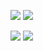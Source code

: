 
<!-- <img src = "https://github-readme-stats-6gxm-54otvuotd-archfx.vercel.app/api?username=Archfx&count_private=true&show_icons=true&theme=transparent&hide=contribs&hide_border=true&title_color=855AA&text_color=868585&icon_color=23B614" width ="480" /> <img src = "https://github-readme-stats-6gxm-54otvuotd-archfx.vercel.app/api/top-langs/?username=Archfx&layout=compact&theme=transparent&hide_border=true&count_private=true&langs_count=6&hide=tex&title_color=855AA&text_color=868585&icon_color=868585,html" width ="350" /> -->

<!-- <img src = "https://raw.githubusercontent.com/Archfx/github-stats/master/generated/overview.svg#gh-dark-mode-only" width ="350" /> <img src = "https://raw.githubusercontent.com/Archfx/github-stats/master/generated/languages.svg#gh-dark-mode-only" width ="350" />

<img src = "https://raw.githubusercontent.com/Archfx/github-stats/master/generated/overview.svg#gh-light-mode-only" width ="350" /> <img src = "https://raw.githubusercontent.com/Archfx/github-stats/master/generated/languages.svg#gh-light-mode-only" width ="350" /> -->


![](https://raw.githubusercontent.com/Archfx/github-stats/master/generated/overview.svg#gh-dark-mode-only)
![](https://raw.githubusercontent.com/Archfx/github-stats/master/generated/overview.svg#gh-light-mode-only)

![](https://raw.githubusercontent.com/Archfx/github-stats/master/generated/languages.svg#gh-dark-mode-only)
![](https://raw.githubusercontent.com/Archfx/github-stats/master/generated/languages.svg#gh-light-mode-only)
